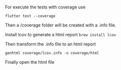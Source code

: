 For execute the tests with coverage use

`flutter test --coverage`

Then a /coverage folder will be created with a .info file.

Install lcov to generate a html report
`brew install lcov`

Then transform the .info file to an html report

`genhtml coverage/lcov.info -o coverage/html`

Finally open the html file